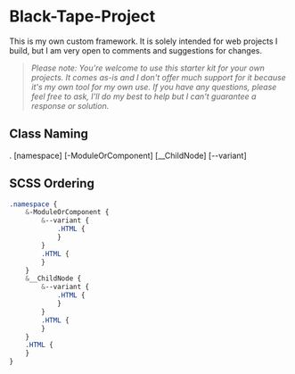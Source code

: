# Black-Tape-Project

This is my own custom framework. It is solely intended for web projects I build, but I am very open to comments and suggestions for changes.

> *Please note: You're welcome to use this starter kit for your own projects. It comes as-is and I don't offer much support for it because it's my own tool for my own use. If you have any questions, please feel free to ask, I'll do my best to help but I can't guarantee a response or solution.*

## Class Naming

. [namespace] [-ModuleOrComponent] [__ChildNode] [--variant]

## SCSS Ordering

```scss
.namespace {  
	&-ModuleOrComponent {  
		&--variant {  
			.HTML {  
			}  
		}  
		.HTML {  
		}  
	}  
	&__ChildNode {  
		&--variant {  
			.HTML {  
			}  
		}  
		.HTML {  
		}  
	}  
	.HTML {  
	}  
}  
```
